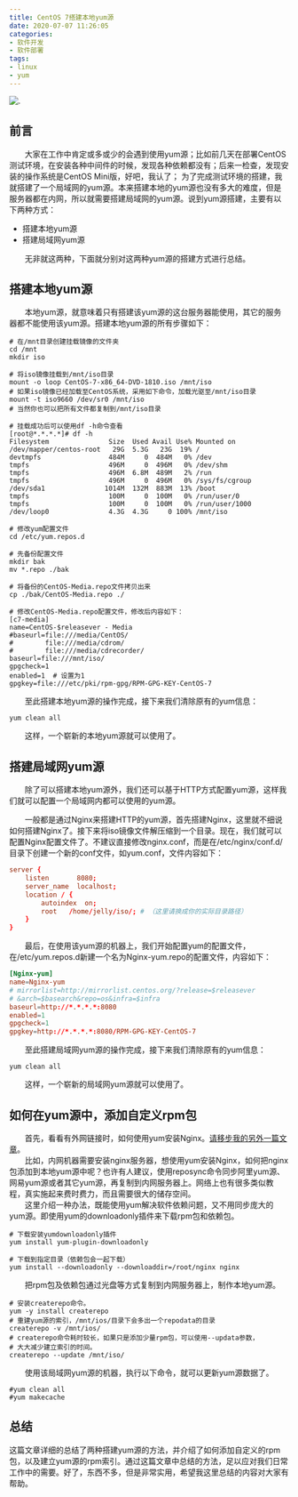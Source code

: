```yaml
---
title: CentOS 7搭建本地yum源
date: 2020-07-07 11:26:05
categories:
- 软件开发
- 软件部署
tags:
- linux
- yum
---
```


![.](/png/linux/yum_01.jpg)

## 前言

　　大家在工作中肯定或多或少的会遇到使用yum源；比如前几天在部署CentOS测试环境，在安装各种中间件的时候，发现各种依赖都没有；后来一检查，发现安装的操作系统是CentOS Mini版，好吧，我认了； 为了完成测试环境的搭建，我就搭建了一个局域网的yum源。本来搭建本地的yum源也没有多大的难度，但是服务器都在内网，所以就需要搭建局域网的yum源。说到yum源搭建，主要有以下两种方式：

- 搭建本地yum源
- 搭建局域网yum源

　　无非就这两种，下面就分别对这两种yum源的搭建方式进行总结。

## 搭建本地yum源

　　本地yum源，就意味着只有搭建该yum源的这台服务器能使用，其它的服务器都不能使用该yum源。搭建本地yum源的所有步骤如下：

``` shell
# 在/mnt目录创建挂载镜像的文件夹
cd /mnt
mkdir iso

# 将iso镜像挂载到/mnt/iso目录
mount -o loop CentOS-7-x86_64-DVD-1810.iso /mnt/iso
# 如果iso镜像已经加载至CentOS系统，采用如下命令，加载光驱至/mnt/iso目录
mount -t iso9660 /dev/sr0 /mnt/iso
# 当然你也可以把所有文件都复制到/mnt/iso目录

# 挂载成功后可以使用df -h命令查看
[root@*.*.*.*]# df -h
Filesystem               Size  Used Avail Use% Mounted on
/dev/mapper/centos-root   29G  5.3G   23G  19% /
devtmpfs                 484M     0  484M   0% /dev
tmpfs                    496M     0  496M   0% /dev/shm
tmpfs                    496M  6.8M  489M   2% /run
tmpfs                    496M     0  496M   0% /sys/fs/cgroup
/dev/sda1               1014M  132M  883M  13% /boot
tmpfs                    100M     0  100M   0% /run/user/0
tmpfs                    100M     0  100M   0% /run/user/1000
/dev/loop0               4.3G  4.3G     0 100% /mnt/iso

# 修改yum配置文件
cd /etc/yum.repos.d

# 先备份配置文件
mkdir bak
mv *.repo ./bak

# 将备份的CentOS-Media.repo文件拷贝出来
cp ./bak/CentOS-Media.repo ./

# 修改CentOS-Media.repo配置文件，修改后内容如下：
[c7-media]
name=CentOS-$releasever - Media
#baseurl=file:///media/CentOS/
#        file:///media/cdrom/
#        file:///media/cdrecorder/
baseurl=file:///mnt/iso/
gpgcheck=1
enabled=1  # 设置为1
gpgkey=file:///etc/pki/rpm-gpg/RPM-GPG-KEY-CentOS-7
```

　　至此搭建本地yum源的操作完成，接下来我们清除原有的yum信息：

```shell
yum clean all
```

　　这样，一个崭新的本地yum源就可以使用了。

## 搭建局域网yum源

　　除了可以搭建本地yum源外，我们还可以基于HTTP方式配置yum源，这样我们就可以配置一个局域网内都可以使用的yum源。

　　一般都是通过Nginx来搭建HTTP的yum源，首先搭建Nginx，这里就不细说如何搭建Nginx了。接下来将iso镜像文件解压缩到一个目录。现在，我们就可以配置Nginx配置文件了。不建议直接修改nginx.conf，而是在/etc/nginx/conf.d/目录下创建一个新的conf文件，如yum.conf，文件内容如下：

```conf
server {
    listen       8080;
    server_name  localhost;
    location / {
        autoindex  on;
        root   /home/jelly/iso/; # （这里请换成你的实际目录路径）
    }
}
```

　　最后，在使用该yum源的机器上，我们开始配置yum的配置文件，在/etc/yum.repos.d新建一个名为Nginx-yum.repo的配置文件，内容如下：

```conf
[Nginx-yum]
name=Nginx-yum
# mirrorlist=http://mirrorlist.centos.org/?release=$releasever
# &arch=$basearch&repo=os&infra=$infra
baseurl=http://*.*.*.*:8080
enabled=1
gpgcheck=1
gpgkey=http://*.*.*.*:8080/RPM-GPG-KEY-CentOS-7
```

　　至此搭建局域网yum源的操作完成，接下来我们清除原有的yum信息：

```shell
yum clean all
```

　　这样，一个崭新的局域网yum源就可以使用了。

## 如何在yum源中，添加自定义rpm包

　　首先，看看有外网链接时，如何使用yum安装Nginx。[请移步我的另外一篇文章](/2019/10/31/linux/nginx_setup/)。  
　　比如，内网机器需要安装nginx服务器，想使用yum安装Nginx，如何把nginx包添加到本地yum源中呢？也许有人建议，使用reposync命令同步阿里yum源、网易yum源或者其它yum源，再复制到内网服务器上。网络上也有很多类似教程，真实施起来费时费力，而且需要很大的储存空间。  
　　这里介绍一种办法，既能使用yum解决软件依赖问题，又不用同步庞大的yum源。即使用yum的downloadonly插件来下载rpm包和依赖包。

```shell
# 下载安装yumdownloadonly插件
yum install yum-plugin-downloadonly

# 下载到指定目录（依赖包会一起下载）
yum install --downloadonly --downloaddir=/root/nginx nginx
```

　　把rpm包及依赖包通过光盘等方式复制到内网服务器上，制作本地yum源。

```shell
# 安装createrepo命令。
yum -y install createrepo
# 重建yum源的索引，/mnt/ios/目录下会多出一个repodata的目录
createrepo -v /mnt/ios/ 
# createrepo命令耗时较长，如果只是添加少量rpm包，可以使用--updata参数，
# 大大减少建立索引的时间。
createrepo --update /mnt/iso/
```

　　使用该局域网yum源的机器，执行以下命令，就可以更新yum源数据了。

```shell
#yum clean all
#yum makecache
```

## 总结

这篇文章详细的总结了两种搭建yum源的方法，并介绍了如何添加自定义的rpm包，以及建立yum源的rpm索引。通过这篇文章中总结的方法，足以应对我们日常工作中的需要。好了，东西不多，但是非常实用，希望我这里总结的内容对大家有帮助。

